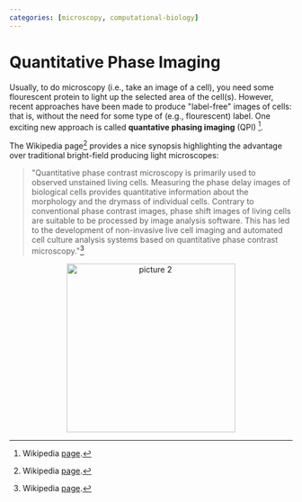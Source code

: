 ```yaml
---
categories: [microscopy, computational-biology]
---
```


# Quantitative Phase Imaging 

Usually, to do microscopy (i.e., take an image of a cell), you need some flourescent protein to light up the selected area of the cell(s). However, recent approaches have been made to produce "label-free" images of cells: that is, without the need for some type of (e.g., flourescent) label. One exciting new approach is called **quantative phasing imaging** (QPI) [^1]. 


The Wikipedia page[^1] provides a nice synopsis highlighting the advantage over traditional bright-field producing light microscopes:  

> "Quantitative phase contrast microscopy is primarily used to observed unstained living cells. Measuring the phase delay images of biological cells provides quantitative information about the morphology and the drymass of individual cells. Contrary to conventional phase contrast images, phase shift images of living cells are suitable to be processed by image analysis software. This has led to the development of non-invasive live cell imaging and automated cell culture analysis systems based on quantitative phase contrast microscopy."[^1]


[^1]: Wikipedia [page](https://en.wikipedia.org/wiki/Quantitative_phase-contrast_microscopy). 


<p align='center'>
    <img alt="picture 2" src="https://cdn.jsdelivr.net/gh/minimatest/vscode-images/images/a67dd258f872de46b923de80fd05ca8659c0810e2c055a8b69a1f8901cf3bc59.png" width="300" />  
</p>

